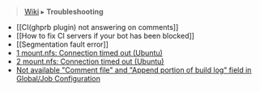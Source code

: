 > [Wiki](Home) ▸ **Troubleshooting**

* [[CI(ghprb plugin) not answering on comments]]
* [[How to fix CI servers if your bot has been blocked]]
* [[Segmentation fault error]]
* [1 mount.nfs: Connection timed out (Ubuntu)](https://github.com/propeoplemd/cibox/issues/300)
* [2 mount.nfs: Connection timed out (Ubuntu)](https://github.com/propeoplemd/cibox/issues/302)
* [Not available "Comment file" and "Append portion of build log" field in Global/Job Configuration](https://github.com/propeoplemd/cibox/issues/223#issuecomment-165734053)